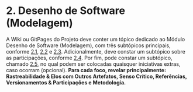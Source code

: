 # 2. Desenho de Software (Modelagem)

A Wiki ou GitPages do Projeto deve conter um tópico dedicado ao Módulo Desenho de Software (Modelagem), com três subtópicos principais, conforme [2.1](../Modelagem/2.1.ModelagemEstatica.md), [2.2](../Modelagem/2.2.ModelagemDinamica.md) e [2.3](../Modelagem/2.3.ModelagemOrganizacionalCasosDeUso.md). Adicionalmente, deve constar um subtópico sobre as participações, conforme [2.4](../Modelagem/2.4.ParticipacoesModelagem.md). Por fim, pode constar um subtópico, chamado [2.5](../Modelagem/2.5.IniciativasExtras.md), no qual podem ser colocadas quaisquer iniciativas extras, caso ocorram (opcional). **Para cada foco, revelar principalmente: Rastreabilidade & Elos com Outros Artefatos, Senso Crítico, Referências, Versionamentos & Participações e Metodologia.**
